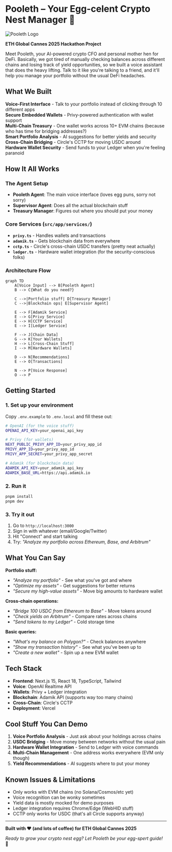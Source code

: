 # Pooleth – Your Egg-celent Crypto Nest Manager 🐣

![Pooleth Logo](logo_pooleth.svg)

**ETH Global Cannes 2025 Hackathon Project**

Meet Pooleth, your AI-powered crypto CFO and personal mother hen for DeFi. Basically, we got tired of manually checking balances across different chains and losing track of yield opportunities, so we built a voice assistant that does the heavy lifting. Talk to it like you're talking to a friend, and it'll help you manage your portfolio without the usual DeFi headaches.

## What We Built

**Voice-First Interface** - Talk to your portfolio instead of clicking through 10 different apps  
**Secure Embedded Wallets** - Privy-powered authentication with wallet support  
**Multi-Chain Treasury** - One wallet works across 10+ EVM chains (because who has time for bridging addresses?)  
**Smart Portfolio Analysis** - AI suggestions for better yields and security  
**Cross-Chain Bridging** - Circle's CCTP for moving USDC around  
**Hardware Wallet Security** - Send funds to your Ledger when you're feeling paranoid

## How It All Works

### The Agent Setup

- **Pooleth Agent**: The main voice interface (loves egg puns, sorry not sorry)
- **Supervisor Agent**: Does all the actual blockchain stuff
- **Treasury Manager**: Figures out where you should put your money

### Core Services (`src/app/services/`)

- **`privy.ts`** - Handles wallets and transactions
- **`adamik.ts`** - Gets blockchain data from everywhere
- **`cctp.ts`** - Circle's cross-chain USDC transfers (pretty neat actually)
- **`ledger.ts`** - Hardware wallet integration (for the security-conscious folks)

### Architecture Flow

```mermaid
graph TD
    A[Voice Input] --> B[Pooleth Agent]
    B --> C{What do you need?}

    C -->|Portfolio stuff| D[Treasury Manager]
    C -->|Blockchain ops| E[Supervisor Agent]

    E --> F[Adamik Service]
    E --> G[Privy Service]
    E --> H[CCTP Service]
    E --> I[Ledger Service]

    F --> J[Chain Data]
    G --> K[Your Wallets]
    H --> L[Cross-Chain Stuff]
    I --> M[Hardware Wallets]

    D --> N[Recommendations]
    E --> O[Transactions]

    N --> P[Voice Response]
    O --> P
```

## Getting Started

### 1. Set up your environment

Copy `.env.example` to `.env.local` and fill these out:

```bash
# OpenAI (for the voice stuff)
OPENAI_API_KEY=your_openai_api_key

# Privy (for wallets)
NEXT_PUBLIC_PRIVY_APP_ID=your_privy_app_id
PRIVY_APP_ID=your_privy_app_id
PRIVY_APP_SECRET=your_privy_app_secret

# Adamik (for blockchain data)
ADAMIK_API_KEY=your_adamik_api_key
ADAMIK_BASE_URL=https://api.adamik.io
```

### 2. Run it

```bash
pnpm install
pnpm dev
```

### 3. Try it out

1. Go to `http://localhost:3000`
2. Sign in with whatever (email/Google/Twitter)
3. Hit "Connect" and start talking
4. Try: _"Analyze my portfolio across Ethereum, Base, and Arbitrum"_

## What You Can Say

**Portfolio stuff:**

- _"Analyze my portfolio"_ - See what you've got and where
- _"Optimize my assets"_ - Get suggestions for better returns
- _"Secure my high-value assets"_ - Move big amounts to hardware wallet

**Cross-chain operations:**

- _"Bridge 100 USDC from Ethereum to Base"_ - Move tokens around
- _"Check yields on Arbitrum"_ - Compare rates across chains
- _"Send tokens to my Ledger"_ - Cold storage time

**Basic queries:**

- _"What's my balance on Polygon?"_ - Check balances anywhere
- _"Show my transaction history"_ - See what you've been up to
- _"Create a new wallet"_ - Spin up a new EVM wallet

## Tech Stack

- **Frontend**: Next.js 15, React 18, TypeScript, Tailwind
- **Voice**: OpenAI Realtime API
- **Wallets**: Privy + Ledger integration
- **Blockchain**: Adamik API (supports way too many chains)
- **Cross-Chain**: Circle's CCTP
- **Deployment**: Vercel

## Cool Stuff You Can Demo

1. **Voice Portfolio Analysis** - Just ask about your holdings across chains
2. **USDC Bridging** - Move money between networks without the usual pain
3. **Hardware Wallet Integration** - Send to Ledger with voice commands
4. **Multi-Chain Management** - One address works everywhere (EVM only though)
5. **Yield Recommendations** - AI suggests where to put your money

## Known Issues & Limitations

- Only works with EVM chains (no Solana/Cosmos/etc yet)
- Voice recognition can be wonky sometimes
- Yield data is mostly mocked for demo purposes
- Ledger integration requires Chrome/Edge (WebHID stuff)
- CCTP only works for USDC (that's all Circle supports anyway)

---

**Built with ❤️ (and lots of coffee) for ETH Global Cannes 2025**

_Ready to grow your crypto nest egg? Let Pooleth be your egg-spert guide!_ 🐣

